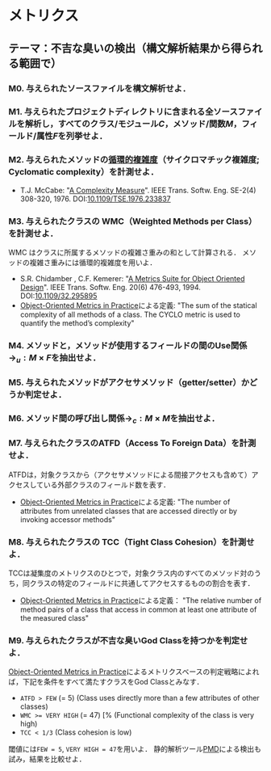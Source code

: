 # メトリクス

## テーマ：不吉な臭いの検出（構文解析結果から得られる範囲で）

### M0. 与えられたソースファイルを構文解析せよ．

### M1. 与えられたプロジェクトディレクトリに含まれる全ソースファイルを解析し，すべてのクラス/モジュール$`C`$，メソッド/関数$`M`$，フィールド/属性$`F`$を列挙せよ．

### M2. 与えられたメソッドの[循環的複雑度](https://ja.wikipedia.org/wiki/循環的複雑度)（サイクロマチック複雑度; Cyclomatic complexity）を計測せよ．
- T.J. McCabe: "[A Complexity Measure](http://www.literateprogramming.com/mccabe.pdf)". IEEE Trans. Softw. Eng. SE-2(4) 308-320, 1976. DOI:[10.1109/TSE.1976.233837](https://doi.org/10.1109/TSE.1976.233837)

### M3. 与えられたクラスの WMC（Weighted Methods per Class）を計測せよ．
WMC はクラスに所属するメソッドの複雑さ重みの和として計算される．
メソッドの複雑さ重みには循環的複雑度を用いよ．
- S.R. Chidamber , C.F. Kemerer: "[A Metrics Suite for Object Oriented Design](http://www.pitt.edu/~ckemerer/CK%20research%20papers/MetricForOOD_ChidamberKemerer94.pdf)". IEEE Trans. Softw. Eng. 20(6) 476-493, 1994. DOI:[10.1109/32.295895](https://doi.org/10.1109/32.295895)
- [Object-Oriented Metrics in Practice](https://doi.org/10.1007/3-540-39538-5)による定義:
  "The sum of the statical complexity of all methods of a class. The CYCLO metric is used to quantify the method’s complexity"

### M4. メソッドと，メソッドが使用するフィールドの間のUse関係$`\to_u: M \times F`$を抽出せよ．

### M5. 与えられたメソッドがアクセサメソッド（getter/setter）かどうか判定せよ．

### M6. メソッド間の呼び出し関係$`\to_c: M \times M`$を抽出せよ．

### M7. 与えられたクラスのATFD（Access To Foreign Data）を計測せよ．
ATFDは，対象クラスから（アクセサメソッドによる間接アクセスも含めて）アクセスしている外部クラスのフィールド数を表す．
- [Object-Oriented Metrics in Practice](https://doi.org/10.1007/3-540-39538-5)による定義:
  "The number of attributes from unrelated classes that are accessed directly or by invoking accessor methods"

### M8. 与えられたクラスの TCC（Tight Class Cohesion）を計測せよ．
TCCは凝集度のメトリクスのひとつで，対象クラス内のすべてのメソッド対のうち，同クラスの特定のフィールドに共通してアクセスするものの割合を表す．
- [Object-Oriented Metrics in Practice](https://doi.org/10.1007/3-540-39538-5)による定義：
  "The relative number of method pairs of a class that access in common at least one attribute of the measured class"

### M9. 与えられたクラスが不吉な臭いGod Classを持つかを判定せよ．
[Object-Oriented Metrics in Practice](https://doi.org/10.1007/3-540-39538-5)によるメトリクスベースの判定戦略によれば，下記を条件をすべて満たすクラスをGod Classとみなす．
- `ATFD > FEW` (= 5) (Class uses directly more than a few attributes of other classes)
- `WMC >= VERY HIGH` (= 47) [% (Functional complexity of the class is very high)
- `TCC < 1/3` (Class cohesion is low)

閾値には`FEW = 5`, `VERY HIGH = 47`を用いよ．
静的解析ツール[PMD](https://pmd.github.io/)による検出も試み，結果を比較せよ．
